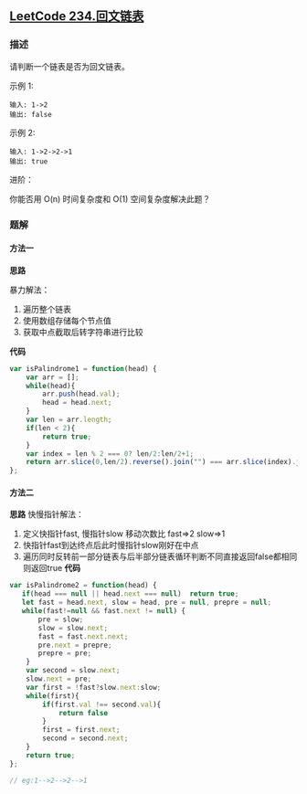 ## [LeetCode 234.回文链表](https://leetcode-cn.com/problems/palindrome-linked-list/submissions/)
### 描述

请判断一个链表是否为回文链表。

示例 1:
```
输入: 1->2
输出: false
```
示例 2:
```
输入: 1->2->2->1
输出: true
```

进阶：

你能否用 O(n) 时间复杂度和 O(1) 空间复杂度解决此题？


### 题解

#### 方法一 
**思路**

暴力解法：
 1. 遍历整个链表
 2. 使用数组存储每个节点值 
 3. 获取中点截取后转字符串进行比较

**代码**

```Javascript 
var isPalindrome1 = function(head) {
    var arr = [];
    while(head){
        arr.push(head.val);
        head = head.next;
    }
    var len = arr.length;
    if(len < 2){
        return true;
    }
    var index = len % 2 === 0? len/2:len/2+1;
    return arr.slice(0,len/2).reverse().join("") === arr.slice(index).join("");; 
};
```
#### 方法二 
**思路**
快慢指针解法：
  1. 定义快指针fast, 慢指针slow 移动次数比 fast=>2 slow=>1
  2. 快指针fast到达终点后此时慢指针slow刚好在中点
  3. 遍历同时反转前一部分链表与后半部分链表循环判断不同直接返回false都相同则返回true
**代码**
```Javascript
var isPalindrome2 = function(head) {
   if(head === null || head.next === null)  return true;
   let fast = head.next, slow = head, pre = null, prepre = null;
   while(fast!=null && fast.next != null) {
       pre = slow;
       slow = slow.next;
       fast = fast.next.next;
       pre.next = prepre;
       prepre = pre;
    }
    var second = slow.next;
    slow.next = pre;
    var first = !fast?slow.next:slow;
    while(first){
        if(first.val !== second.val){
            return false
        }
        first = first.next;
        second = second.next;
    }
    return true;
};

// eg:1-->2-->2-->1

```